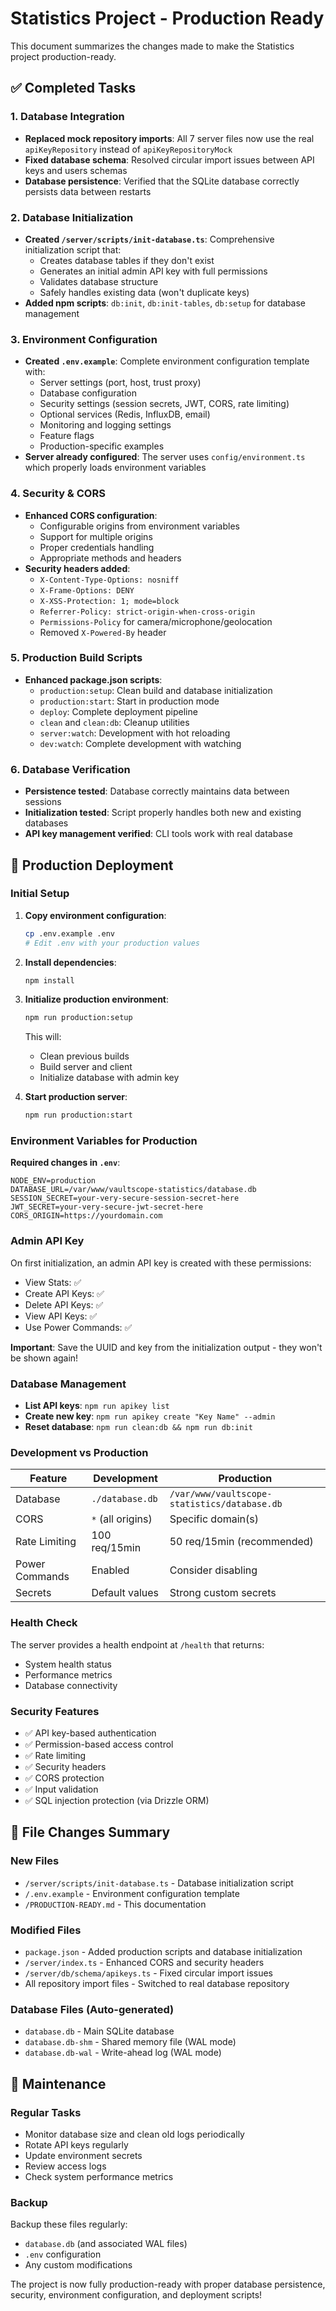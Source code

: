 # Statistics Project - Production Ready

This document summarizes the changes made to make the Statistics project production-ready.

## ✅ Completed Tasks

### 1. Database Integration
- **Replaced mock repository imports**: All 7 server files now use the real `apiKeyRepository` instead of `apiKeyRepositoryMock`
- **Fixed database schema**: Resolved circular import issues between API keys and users schemas
- **Database persistence**: Verified that the SQLite database correctly persists data between restarts

### 2. Database Initialization
- **Created `/server/scripts/init-database.ts`**: Comprehensive initialization script that:
  - Creates database tables if they don't exist
  - Generates an initial admin API key with full permissions
  - Validates database structure
  - Safely handles existing data (won't duplicate keys)
- **Added npm scripts**: `db:init`, `db:init-tables`, `db:setup` for database management

### 3. Environment Configuration
- **Created `.env.example`**: Complete environment configuration template with:
  - Server settings (port, host, trust proxy)
  - Database configuration
  - Security settings (session secrets, JWT, CORS, rate limiting)
  - Optional services (Redis, InfluxDB, email)
  - Monitoring and logging settings
  - Feature flags
  - Production-specific examples
- **Server already configured**: The server uses `config/environment.ts` which properly loads environment variables

### 4. Security & CORS
- **Enhanced CORS configuration**: 
  - Configurable origins from environment variables
  - Support for multiple origins
  - Proper credentials handling
  - Appropriate methods and headers
- **Security headers added**:
  - `X-Content-Type-Options: nosniff`
  - `X-Frame-Options: DENY`
  - `X-XSS-Protection: 1; mode=block`
  - `Referrer-Policy: strict-origin-when-cross-origin`
  - `Permissions-Policy` for camera/microphone/geolocation
  - Removed `X-Powered-By` header

### 5. Production Build Scripts
- **Enhanced package.json scripts**:
  - `production:setup`: Clean build and database initialization
  - `production:start`: Start in production mode
  - `deploy`: Complete deployment pipeline
  - `clean` and `clean:db`: Cleanup utilities
  - `server:watch`: Development with hot reloading
  - `dev:watch`: Complete development with watching

### 6. Database Verification
- **Persistence tested**: Database correctly maintains data between sessions
- **Initialization tested**: Script properly handles both new and existing databases
- **API key management verified**: CLI tools work with real database

## 🚀 Production Deployment

### Initial Setup
1. **Copy environment configuration**:
   ```bash
   cp .env.example .env
   # Edit .env with your production values
   ```

2. **Install dependencies**:
   ```bash
   npm install
   ```

3. **Initialize production environment**:
   ```bash
   npm run production:setup
   ```
   This will:
   - Clean previous builds
   - Build server and client
   - Initialize database with admin key

4. **Start production server**:
   ```bash
   npm run production:start
   ```

### Environment Variables for Production
**Required changes in `.env`**:
```env
NODE_ENV=production
DATABASE_URL=/var/www/vaultscope-statistics/database.db
SESSION_SECRET=your-very-secure-session-secret-here
JWT_SECRET=your-very-secure-jwt-secret-here
CORS_ORIGIN=https://yourdomain.com
```

### Admin API Key
On first initialization, an admin API key is created with these permissions:
- View Stats: ✅
- Create API Keys: ✅  
- Delete API Keys: ✅
- View API Keys: ✅
- Use Power Commands: ✅

**Important**: Save the UUID and key from the initialization output - they won't be shown again!

### Database Management
- **List API keys**: `npm run apikey list`
- **Create new key**: `npm run apikey create "Key Name" --admin`
- **Reset database**: `npm run clean:db && npm run db:init`

### Development vs Production
| Feature | Development | Production |
|---------|-------------|------------|
| Database | `./database.db` | `/var/www/vaultscope-statistics/database.db` |
| CORS | `*` (all origins) | Specific domain(s) |
| Rate Limiting | 100 req/15min | 50 req/15min (recommended) |
| Power Commands | Enabled | Consider disabling |
| Secrets | Default values | Strong custom secrets |

### Health Check
The server provides a health endpoint at `/health` that returns:
- System health status
- Performance metrics
- Database connectivity

### Security Features
- ✅ API key-based authentication
- ✅ Permission-based access control
- ✅ Rate limiting
- ✅ Security headers
- ✅ CORS protection
- ✅ Input validation
- ✅ SQL injection protection (via Drizzle ORM)

## 📁 File Changes Summary

### New Files
- `/server/scripts/init-database.ts` - Database initialization script
- `/.env.example` - Environment configuration template
- `/PRODUCTION-READY.md` - This documentation

### Modified Files
- `package.json` - Added production scripts and database initialization
- `/server/index.ts` - Enhanced CORS and security headers
- `/server/db/schema/apikeys.ts` - Fixed circular import issues
- All repository import files - Switched to real database repository

### Database Files (Auto-generated)
- `database.db` - Main SQLite database
- `database.db-shm` - Shared memory file (WAL mode)
- `database.db-wal` - Write-ahead log (WAL mode)

## 🔧 Maintenance

### Regular Tasks
- Monitor database size and clean old logs periodically
- Rotate API keys regularly
- Update environment secrets
- Review access logs
- Check system performance metrics

### Backup
Backup these files regularly:
- `database.db` (and associated WAL files)
- `.env` configuration
- Any custom modifications

The project is now fully production-ready with proper database persistence, security, environment configuration, and deployment scripts!